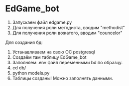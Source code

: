 # EdGame_bot

1) Запускаем файл edgame.py
2) Для получения роли методиста, вводим "methodist"
3) Для получения роли вожатого, вводим "councelor"

Для создания бд:
1) Устанавливаем на свою ОС postgresql
2) Создаём там таблицу EdGame_bot
3) Заполняем .env файл переменными bd по образцу.
4) cd db/
5) python models.py
6) Таблицы созданы! Можно заполнять данными.